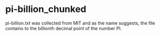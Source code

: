 # pi-billion_chunked
pi-billion.txt was collected from MIT and as the name suggests, the file contains to the billionth decimal point of the number PI.
